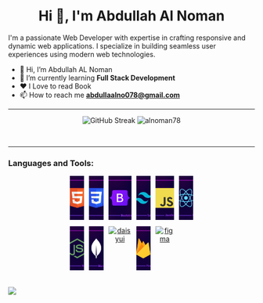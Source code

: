 <h1 align="center">Hi 👋, I'm Abdullah Al Noman</h1>
<p>I'm a passionate Web Developer with expertise in crafting responsive and dynamic web applications. I specialize in building seamless user experiences using modern web technologies.</p>

- 👋 Hi, I’m Abdullah AL Noman
- 🌱 I’m currently learning **Full Stack Development**
- ❤️ I Love to read Book 
- 📫 How to reach me **abdullaalno078@gmail.com**

<p align="left">
</p>
<!--language tools-->
<hr/>
<!--github contributation
<div align="">
    <img src="https://streak-stats.demolab.com?user=ALNoman78&theme=tokyonight" alt="GitHub Streak" />
    <img align="center" src="https://github-readme-stats.vercel.app/api?username=alnoman78&show_icons=true&locale=en" alt="alnoman78" />
</div>
-->
<div align="center">
  <img src="https://streak-stats.demolab.com?user=ALNoman78&theme=tokyonight" alt="GitHub Streak" height="150" alt="stats graph"  />
  <img src="https://github-readme-stats.vercel.app/api?username=alnoman78&show_icons=true&locale=en" alt="alnoman78" height="150"  />
</div>
<!--github states-->

<p align="center">&nbsp;
</p>
<hr/>
<h3 align="left">Languages and Tools:</h3>

<p align="center" style="display: grid; grid-template-columns: repeat(6, 1fr); gap: 10px; width: 50%; margin: 0 auto;"><a href="https://www.w3.org/html/" target="_blank" rel="noreferrer"><img src="https://raw.githubusercontent.com/ProgrammingHero1/ProgrammingHero1/main/image/HTML.png" alt="html5" width="90" height="90" style="object-fit: cover;" /></a><a href="https://www.w3schools.com/css/" target="_blank" rel="noreferrer"><img src="https://raw.githubusercontent.com/ProgrammingHero1/ProgrammingHero1/main/image/CSS.png" alt="css3" width="90" height="90" style="object-fit: cover;" /></a><a href="https://getbootstrap.com/"><img src="https://raw.githubusercontent.com/ProgrammingHero1/ProgrammingHero1/main/image/Bootstrap.png" width="90" height="90" style="object-fit: cover;"></a><a href="https://tailwindcss.com/" target="_blank" rel="noreferrer"><img src="https://raw.githubusercontent.com/ProgrammingHero1/ProgrammingHero1/main/image/Tailwind.png" alt="tailwind" width="90" height="90" style="object-fit: cover;" /></a><a href="https://developer.mozilla.org/en-US/docs/Web/JavaScript" target="_blank" rel="noreferrer"><img src="https://raw.githubusercontent.com/ProgrammingHero1/ProgrammingHero1/main/image/JavaScript.png" alt="javascript" width="90" height="90" style="object-fit: cover;" /></a><a href="https://reactjs.org/" target="_blank" rel="noreferrer"><img src="https://raw.githubusercontent.com/ProgrammingHero1/ProgrammingHero1/main/image/React.png" width="90" height="90" style="object-fit: cover;" /></a><a href="https://nodejs.org" target="_blank" rel="noreferrer"><img src="https://raw.githubusercontent.com/ProgrammingHero1/ProgrammingHero1/main/image/Nodejs.png" alt="nodejs" width="90" height="90" style="object-fit: cover;" /></a><a href="https://www.mongodb.com/" target="_blank" rel="noreferrer"><img src="https://raw.githubusercontent.com/ProgrammingHero1/ProgrammingHero1/main/image/MongoDB.png" alt="mongodb" width="90" height="90" style="object-fit: cover;" /></a><a href="https://www.figma.com/" target="_blank" rel="noreferrer"><img src="https://alnoman78.github.io/moule-portfolio/asstes/daisyUi.png" width="90" height="90" alt="daisyui" style="object-fit: cover;" /></a><a><img src="https://raw.githubusercontent.com/ProgrammingHero1/ProgrammingHero1/main/image/Firebase.png" width="90" height="90" style="object-fit: cover;" /></a><a href="https://www.figma.com/" target="_blank" rel="noreferrer"><img src="https://www.vectorlogo.zone/logos/figma/figma-icon.svg" alt="figma" width="60" height="60" style="object-fit: cover;" /></a></p>






<!--
<p align="center"><a href="https://reactjs.org/" target="_blank" rel="noreferrer"><img src="https://raw.githubusercontent.com/ProgrammingHero1/ProgrammingHero1/main/image/React.png" width="40" height="40" style="object-fit: cover;" /></a><a href="https://www.mongodb.com/" target="_blank" rel="noreferrer"><img src="https://camo.githubusercontent.com/95cdba39e37e40a6e6fcb783ca14767da1caa7e16e60755dae31152cc4cf565b/68747470733a2f2f63646e2e73696d706c6569636f6e732e6f72672f6d6f6e676f6462" alt="mongodb" width="40" height="40" style="object-fit: cover;" /></a><a href="https://nodejs.org" target="_blank" rel="noreferrer"><img src="https://raw.githubusercontent.com/devicons/devicon/master/icons/nodejs/nodejs-original-wordmark.svg" alt="nodejs" width="40" height="40" style="object-fit: cover;" /></a><a href="https://developer.mozilla.org/en-US/docs/Web/JavaScript" target="_blank" rel="noreferrer"><img src="https://raw.githubusercontent.com/devicons/devicon/master/icons/javascript/javascript-original.svg" alt="javascript" width="40" height="40" style="object-fit: cover;" /></a><a href="https://www.w3schools.com/css/" target="_blank" rel="noreferrer"><img src="https://raw.githubusercontent.com/devicons/devicon/master/icons/css3/css3-original-wordmark.svg" alt="css3" width="40" height="40" style="object-fit: cover;" /></a><a href="https://expressjs.com/"><img src="https://camo.githubusercontent.com/e477bcb83064f5925e9bb25761e1f5ad9c632cb8faf92771dfde78932f51f590/68747470733a2f2f63646e2e73696d706c6569636f6e732e6f72672f65787072657373" width="40" height="40" style="object-fit: cover;"></a><a href="https://www.w3.org/html/" target="_blank" rel="noreferrer"><img src="https://raw.githubusercontent.com/devicons/devicon/master/icons/html5/html5-original-wordmark.svg" alt="html5" width="40" height="40" style="object-fit: cover;" /></a><a href="https://tailwindcss.com/" target="_blank" rel="noreferrer"><img src="https://www.vectorlogo.zone/logos/tailwindcss/tailwindcss-icon.svg" alt="tailwind" width="40" height="40" style="object-fit: cover;" /></a><a href="https://www.figma.com/" target="_blank" rel="noreferrer"><img src="https://camo.githubusercontent.com/adfb0bae17cac0dc8202d9e36d264d6ed43179d2828b4da85fc5b9145553078e/68747470733a2f2f63646e2e73696d706c6569636f6e732e6f72672f64616973797569" width="40" height="40" alt="daisyui" style="object-fit: cover;" /></a><a href="https://www.figma.com/" target="_blank" rel="noreferrer"><img src="https://www.vectorlogo.zone/logos/figma/figma-icon.svg" alt="figma" width="40" height="40" style="object-fit: cover;" /></a></p>
-->


<br />

<p><img src = "https://raw.githubusercontent.com/mayhemantt/mayhemantt/Update/svg/Bottom.svg"></p>
